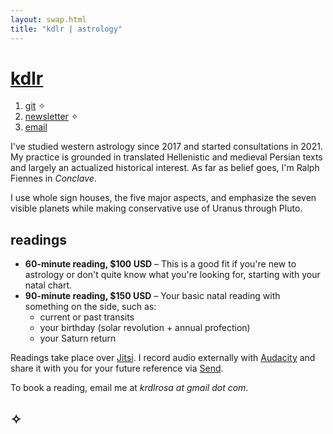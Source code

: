 ```yaml
---
layout: swap.html
title: "kdlr | astrology"
---
```


# [kdlr](..)

1. [git](https://codeberg.org/sailorfe) ✧
2. [newsletter](https://buttondown.com/hackstrology) ✧
3. [email](mailto:krdlrosa@gmail.com)

I've studied western astrology since 2017 and started consultations in 2021. My practice is grounded in translated Hellenistic and medieval Persian texts and largely an actualized historical interest. As far as belief goes, I'm Ralph Fiennes in *Conclave*.

I use whole sign houses, the five major aspects, and emphasize the seven visible planets while making conservative use of Uranus through Pluto.

## readings

- **60-minute reading, $100 USD** – This is a good fit if you're new to astrology or don't quite know what you're looking for, starting with your natal chart.
- **90-minute reading, $150 USD** – Your basic natal reading with something on the side, such as:
    * current or past transits
    * your birthday (solar revolution + annual profection)
    * your Saturn return

Readings take place over [Jitsi](https://meet.jit.si). I record audio externally with [Audacity](https://support.audacityteam.org/basics/recording-desktop-audio) and share it with you for your future reference via [Send](https://send.vis.ee/).

To book a reading, email me at *krdlrosa at gmail dot com*.

## ✧
